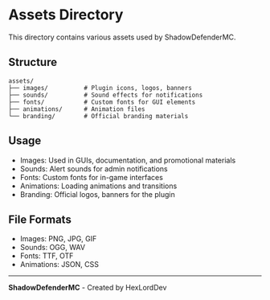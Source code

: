 # Assets Directory

This directory contains various assets used by ShadowDefenderMC.

## Structure
```
assets/
├── images/          # Plugin icons, logos, banners
├── sounds/          # Sound effects for notifications
├── fonts/           # Custom fonts for GUI elements
├── animations/      # Animation files
└── branding/        # Official branding materials
```

## Usage
- Images: Used in GUIs, documentation, and promotional materials
- Sounds: Alert sounds for admin notifications
- Fonts: Custom fonts for in-game interfaces
- Animations: Loading animations and transitions
- Branding: Official logos, banners for the plugin

## File Formats
- Images: PNG, JPG, GIF
- Sounds: OGG, WAV
- Fonts: TTF, OTF
- Animations: JSON, CSS

---
**ShadowDefenderMC** - Created by HexLordDev